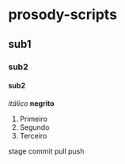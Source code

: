# prosody-scripts
## sub1
### sub2
#### sub2

*itálico*
**negrito**

1. Primeiro
1. Segundo
1. Terceiro


stage
commit
pull
push

